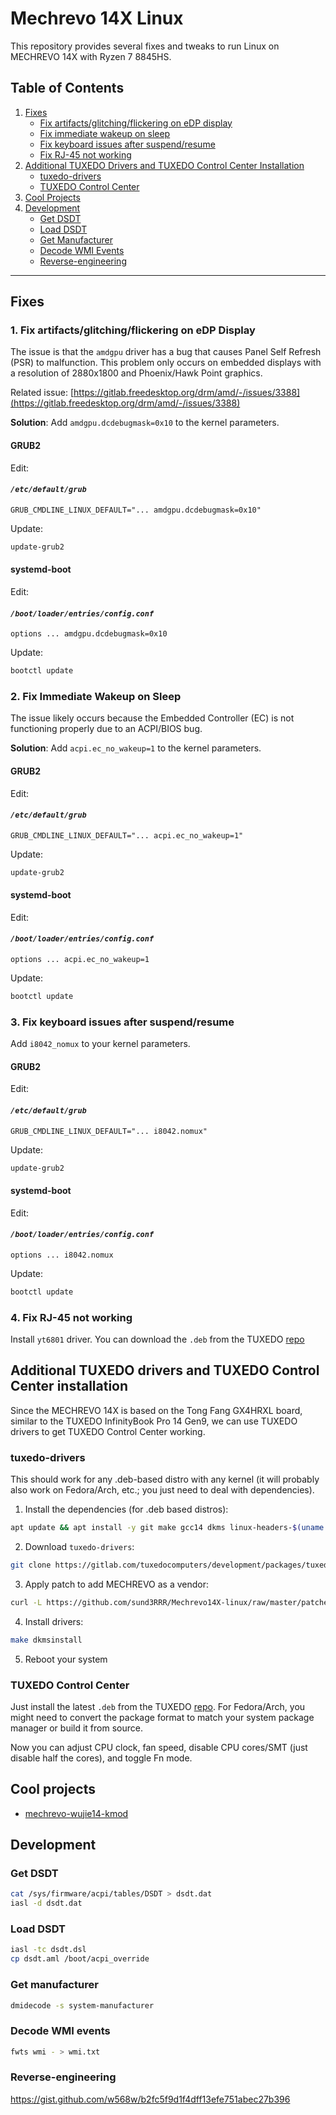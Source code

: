 # Mechrevo 14X Linux
This repository provides several fixes and tweaks to run Linux on MECHREVO 14X with Ryzen 7 8845HS.

## Table of Contents
1. [Fixes](#fixes)
   - [Fix artifacts/glitching/flickering on eDP display](#1-fix-artifactsglitchingflickering-on-edp-display)
   - [Fix immediate wakeup on sleep](#2-fix-immediate-wakeup-on-sleep)
   - [Fix keyboard issues after suspend/resume](#3-fix-keyboard-issues-after-suspendresume)
   - [Fix RJ-45 not working](#4-fix-rj-45-not-working)
2. [Additional TUXEDO Drivers and TUXEDO Control Center Installation](#additional-tuxedo-drivers-and-tuxedo-control-center-installation)
   - [tuxedo-drivers](#tuxedo-drivers)
   - [TUXEDO Control Center](#tuxedo-control-center)
3. [Cool Projects](#cool-projects)
4. [Development](#development)
    - [Get DSDT](#get-dsdt)
    - [Load DSDT](#load-dsdt)
    - [Get Manufacturer](#get-manufacturer)
    - [Decode WMI Events](#decode-wmi-events)
    - [Reverse-engineering](#reverse-engineering)

---

## Fixes

### 1. Fix artifacts/glitching/flickering on eDP Display
The issue is that the `amdgpu` driver has a bug that causes Panel Self Refresh (PSR) to malfunction. This problem only occurs on embedded displays with a resolution of 2880x1800 and Phoenix/Hawk Point graphics.

Related issue: [https://gitlab.freedesktop.org/drm/amd/-/issues/3388](https://gitlab.freedesktop.org/drm/amd/-/issues/3388)

**Solution**: Add `amdgpu.dcdebugmask=0x10` to the kernel parameters.

#### GRUB2
Edit:
#### ***`/etc/default/grub`***
```
GRUB_CMDLINE_LINUX_DEFAULT="... amdgpu.dcdebugmask=0x10"
```
Update:
```bash
update-grub2
```
#### systemd-boot
Edit:
#### ***`/boot/loader/entries/config.conf`***
```
options ... amdgpu.dcdebugmask=0x10
```
Update:
```bash
bootctl update
```
### 2. Fix Immediate Wakeup on Sleep
The issue likely occurs because the Embedded Controller (EC) is not functioning properly due to an ACPI/BIOS bug.

**Solution**: Add `acpi.ec_no_wakeup=1` to the kernel parameters.
#### GRUB2
Edit:
#### ***`/etc/default/grub`***
```
GRUB_CMDLINE_LINUX_DEFAULT="... acpi.ec_no_wakeup=1"
```
Update:
```bash
update-grub2
```
#### systemd-boot
Edit:
#### ***`/boot/loader/entries/config.conf`***
```
options ... acpi.ec_no_wakeup=1
```
Update:
```bash
bootctl update
```
### 3. Fix keyboard issues after suspend/resume
Add `i8042_nomux` to your kernel parameters.
#### GRUB2
Edit:
#### ***`/etc/default/grub`***
```
GRUB_CMDLINE_LINUX_DEFAULT="... i8042.nomux"
```
Update:
```bash
update-grub2
```
#### systemd-boot
Edit:
#### ***`/boot/loader/entries/config.conf`***
```
options ... i8042.nomux
```
Update:
```bash
bootctl update
```
### 4. Fix RJ-45 not working
Install `yt6801` driver. You can download the `.deb` from the TUXEDO [repo](https://deb.tuxedocomputers.com/ubuntu/pool/main/t/tuxedo-yt6801/)

## Additional TUXEDO drivers and TUXEDO Control Center installation
Since the MECHREVO 14X is based on the Tong Fang GX4HRXL board, similar to the TUXEDO InfinityBook Pro 14 Gen9, we can use TUXEDO drivers to get TUXEDO Control Center working.
### tuxedo-drivers

This should work for any .deb-based distro with any kernel (it will probably also work on Fedora/Arch, etc.; you just need to deal with dependencies).
1. Install the dependencies (for .deb based distros):
```bash
apt update && apt install -y git make gcc14 dkms linux-headers-$(uname -r)
```
2. Download `tuxedo-drivers`:
```bash
git clone https://gitlab.com/tuxedocomputers/development/packages/tuxedo-drivers.git
```
3. Apply patch to add MECHREVO as a vendor:
```bash
curl -L https://github.com/sund3RRR/Mechrevo14X-linux/raw/master/patches/add_mechrevo_vendor.patch | git apply
```
4. Install drivers:
```bash
make dkmsinstall
```
5. Reboot your system
### TUXEDO Control Center
Just install the latest `.deb` from the TUXEDO [repo](https://deb.tuxedocomputers.com/ubuntu/pool/main/t/tuxedo-control-center/). For Fedora/Arch, you might need to convert the package format to match your system package manager or build it from source.

Now you can adjust CPU clock, fan speed, disable CPU cores/SMT (just disable half the cores), and toggle Fn mode.

## Cool projects
- [mechrevo-wujie14-kmod](https://github.com/xuwd1/mechrevo-wujie14-kmod)

## Development
### Get DSDT
```bash
cat /sys/firmware/acpi/tables/DSDT > dsdt.dat
iasl -d dsdt.dat
```

### Load DSDT
```bash
iasl -tc dsdt.dsl
cp dsdt.aml /boot/acpi_override
```

### Get manufacturer
```bash
dmidecode -s system-manufacturer
```

### Decode WMI events
```bash
fwts wmi - > wmi.txt
```

### Reverse-engineering
https://gist.github.com/w568w/b2fc5f9d1f4dff13efe751abec27b396
